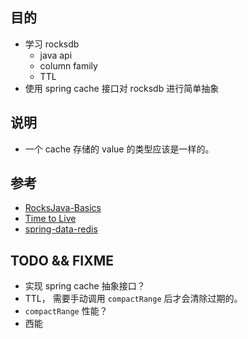 

## 目的
- 学习 rocksdb
    - java api
    - column family 
    - TTL
- 使用 spring cache 接口对 rocksdb 进行简单抽象


## 说明
- 一个 cache 存储的 value 的类型应该是一样的。

## 参考
- [RocksJava-Basics](https://github.com/facebook/rocksdb/wiki/RocksJava-Basics)
- [Time to Live](https://github.com/facebook/rocksdb/wiki/Time-to-Live)
- [spring-data-redis](https://projects.spring.io/spring-data-redis/)

## TODO && FIXME
- 实现 spring cache 抽象接口？
- TTL， 需要手动调用 `compactRange` 后才会清除过期的。
- `compactRange` 性能？
- 西能


